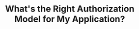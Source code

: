 ---
title: What's the Right Authorization Model for My Application?
redirect_to: 'https://auth0.com/blog/whats-the-right-authorization-model-for-my-application/'
platform: medium
medium_excerpt: Learn which is the right authorization model for your application based on your use case.
---
